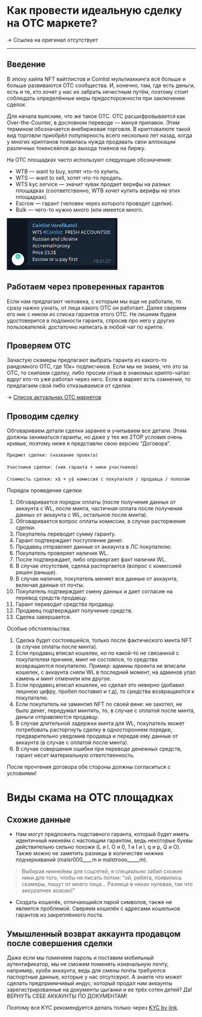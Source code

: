 # Как провести идеальную сделку на OTC маркете? 
-> Ссылка на оригинал отсутствует

---

## Введение
В эпоху хайпа NFT вайтлистов и Coinlist мультиаккинга всё больше и больше развиваются OTC сообщества. И, конечно, там, где есть деньги, есть и те, кто хочет у нас их забрать нечестным путём, поэтому стоит соблюдать определённые меры предосторожности при заключении сделок.

Для начала выясним, что же такое OTC. OTC расшифровывается как Over-the-Counter, в дословном переводе — минуя прилавок. Этим термином обозначается внебиржевая торговля. В криптовалюте такой вид торговли приобрёл популярность всего несколько лет назад, когда у многих криптанов появилась нужда продавать свои аллокации различных токенсейлов до выхода токенов на биржу.

На OTC площадках часто используют следующие обозначения:
- WTB — want to buy, хотят что-то купить.
- WTS — want to sell, хотят что-то продать.
- WTS kyc service — значит чувак продает верифы на разных площадках (соответственно, WTB хочет купить верифы на этих площадках).
- Escrow — гарант (человек через которого проводят сделки).
- Bulk — чего-то нужно много (или имеется много.

![](_attachments/5229b691201c6c12ad0a5cb9a2da2c35.png)

## Работаем через проверенных гарантов
Если нам предлагают человека, с которым мы еще не работали, то сразу нажно узнать, от лица какого OTC он работает. Далее сверяем его ник с ником из списка гарантов этого OTC. Не лишним будем удостоверится в подлиности гаранта, спросив про него у других пользователей: достаточно написать в любой чат по крипте.

## Проверяем OTC
Зачастую скамеры предлагают выбрать гаранта из какого-то рандомного OTC, где 10к+ подписчиков. Если мы не знаем, что это за OTC, то скипаем сделку, либо просим отзыв в знакомых крипто-чатах: вдруг кто-то уже работал через него. 
Если в маркет есть сомнения, то предлагаем свой либо отказываемся от сделки.

-> [Список актуальнах OTC маркетов](../Списки/Список%20OTC.md)

## Проводим сделку
Обговариваем детали сделки заранее и учитываем все детали. Этим должны заниматься гаранты, но даже у тех же 2TOP условия очень кривые, поэтому ниже я представлю свою версию “Договора”.

```
Предмет сделки: (название проекта)

Участники сделки: (ник гаранта + ники участников)

Стоимость сделки: x$ + y$ комиссия с покупателя / продавца / пополам
```

Порядок проведения сделки:
  1. Обговаривается порядок оплаты (после получения данных от аккаунта с WL, после минта, частичная оплата после получения данных от аккаунта с WL, остальное после минта).
  2. Обговаривается вопрос оплаты комиссии, в случае расторжения сделки. 
  3. Покупатель переводит сумму гаранту.
  4. Гарант подтверждает поступление денег.
  5. Продавец отправляет данные от аккаунта в ЛС покупателю.
  6. Покупатель проверяет наличие WL.
  7. После подтверждает, либо опровергает факт наличия WL.
  8. В случае отсутствия, сделка расторгается (вопрос с комиссией решен раньше).
  9. В случае наличия, покупатель меняет все данные от аккаунта, включая данные от почты.
  10. Покупатель подтверждает смену данных и дает согласие на перевод средств продавцу.
  11. Гарант переводит средства продавцу.
  12. Продавец подтверждает получение средств.
  13. Сделка завершается.

Особые обстоятельства:
1. Сделка будет состоявшейся, только после фактического минта NFT (в случае оплаты после минта).
2. Если продавец вписал кошелек, но по какой-то не связанной с покупателем причине, минт не состоялся, то средства возвращаются покупателю. Пример: админы проекта не вписали кошелек, с аккаунта сняли WL в последний момент, на админов упал камень и минт отменили или другое.
3. Если продавец вписал кошелек, но сделал это неверно (добавил лишнюю цифру, пробел поставил и т.д), то средства возвращаются к покупателю.
4. Если покупатель не заминтил NFT по своей вине: не захотел, не было денег, передумал минтить, то, в случае с оплатой после минта, деньги отправляются продавцу.
5. В случае длительной задержки минта для WL, покупатель может потребовать расторгнуть сделку в одностороннем порядке, предварительно уведомив продавца и передав ему данные от аккаунта (в случае с оплатой после минта).
6. В случае совершения ошибки при переводе денежных средств, гарант несет материальную ответственность.

После прочтения договора обе стороны должны согласиться с условиями!

# Виды скама на OTC площадках
## Схожие данные
- Нам могут предложить подставного гаранта, который будет иметь идентичный никнейм с настоящим гарантом, ведь некоторые буквы действительно сильно похожи (L и I, О и 0, 1 и I и l, q и p, Q и O). Также можно не заметить разницы в количестве нижних подчеркиваний (malsr000\_\_\_\_m и malstrооо\_\_\_\_\_m).

> Выбирая никнеймы для соцсетей, я специально забил схожие ники для того, чтобы не писать потом: "ой, ребята, появились скамеры, пишут от моего лица... Разница в никах нулевая, так что аккуратнее аоаоао!"

- Создать кошелёк, отличающийся парой символов, также не является проблемой. Сверяем кошелёк с адресами кошельков гарантов из закреплённого поста.

## Умышленный возврат аккаунта продавцом после совершения сделки
Даже если мы поменяем пароль и поставим мобильный аутентификатор, мы не сможем поменять изначальную почту, например, хуоби аккаунта, ведь для смены почты требуются паспортные данные, которые у нас отсутсвуют. А знаете что может сделать предприимчивый индус, который продал нам аккаунты зарегистрированные на документы цыганки и ее трёх сотен детей? Да! ВЕРНУТЬ СЕБЕ АККАУНТЫ ПО ДОКУМЕНТАМ!

Поэтому все KYC рекомендуется делать только через [KYC by link](KYC%20by%20link.md).
